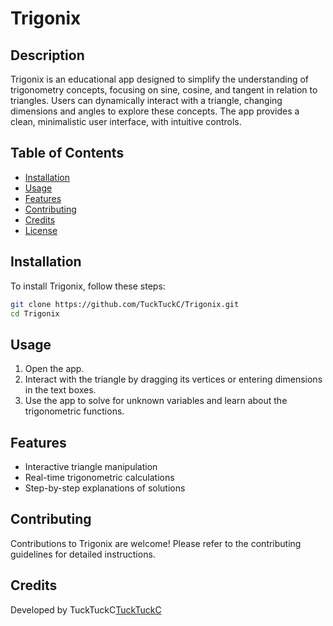 # Trigonix

## Description

Trigonix is an educational app designed to simplify the understanding of trigonometry concepts, focusing on sine, cosine, and tangent in relation to triangles. Users can dynamically interact with a triangle, changing dimensions and angles to explore these concepts. The app provides a clean, minimalistic user interface, with intuitive controls.

## Table of Contents

- [Installation](#installation)
- [Usage](#usage)
- [Features](#features)
- [Contributing](#contributing)
- [Credits](#credits)
- [License](#license)

## Installation

To install Trigonix, follow these steps:

```bash
git clone https://github.com/TuckTuckC/Trigonix.git
cd Trigonix
```

## Usage
1. Open the app.
2. Interact with the triangle by dragging its vertices or entering dimensions in the text boxes.
3. Use the app to solve for unknown variables and learn about the trigonometric functions.

## Features
* Interactive triangle manipulation
* Real-time trigonometric calculations
* Step-by-step explanations of solutions

## Contributing
Contributions to Trigonix are welcome! Please refer to the contributing guidelines for detailed instructions.

## Credits
Developed by TuckTuckC[TuckTuckC](https://github.com/TuckTuckC)